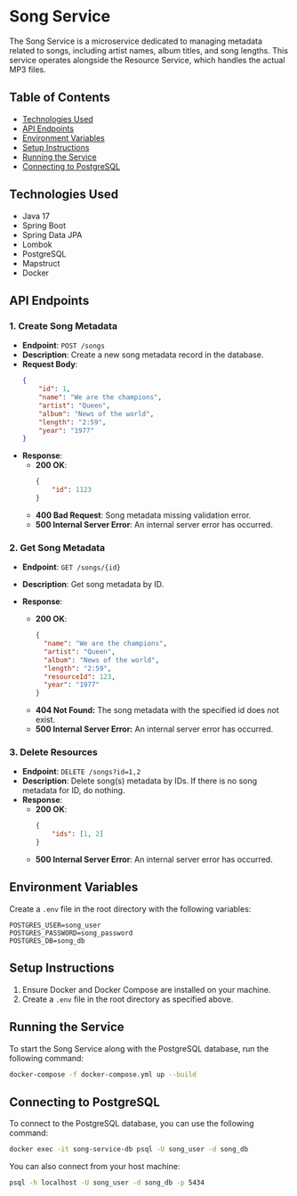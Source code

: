 # Song Service

The Song Service is a microservice dedicated to managing metadata related to songs, including artist names, album titles, and song lengths. This service operates alongside the Resource Service, which handles the actual MP3 files.

## Table of Contents

- [Technologies Used](#technologies-used)
- [API Endpoints](#api-endpoints)
- [Environment Variables](#environment-variables)
- [Setup Instructions](#setup-instructions)
- [Running the Service](#running-the-service)
- [Connecting to PostgreSQL](#connecting-to-postgresql)

## Technologies Used

- Java 17
- Spring Boot
- Spring Data JPA
- Lombok
- PostgreSQL
- Mapstruct
- Docker

## API Endpoints

### 1. Create Song Metadata

- **Endpoint**: `POST /songs`
- **Description**: Create a new song metadata record in the database.
- **Request Body**: 
  ```json
  {
      "id": 1,
      "name": "We are the champions",
      "artist": "Queen",
      "album": "News of the world",
      "length": "2:59",
      "year": "1977"
  }
  ```
- **Response**:
    - **200 OK**:
      ```json
      {
          "id": 1123
      }
      ```
    - **400 Bad Request**: Song metadata missing validation error.
    - **500 Internal Server Error**: An internal server error has occurred.

### 2. Get Song Metadata

- **Endpoint**: `GET /songs/{id}`
- **Description**: Get song metadata by ID.

- **Response**:
    - **200 OK**:
      ```json
      {
        "name": "We are the champions",
        "artist": "Queen",
        "album": "News of the world",
        "length": "2:59",
        "resourceId": 123,
        "year": "1977"
      }
      ```
  - **404 Not Found:** The song metadata with the specified id does not exist.
  - **500 Internal Server Error:** An internal server error has occurred.


### 3. Delete Resources

- **Endpoint**: `DELETE /songs?id=1,2`
- **Description**: Delete song(s) metadata by IDs. If there is no song metadata for ID, do nothing.
- **Response**:
    - **200 OK**:
      ```json
      {
          "ids": [1, 2]
      }
      ```
    - **500 Internal Server Error**: An internal server error has occurred.


## Environment Variables

Create a `.env` file in the root directory with the following variables:
```
POSTGRES_USER=song_user 
POSTGRES_PASSWORD=song_password 
POSTGRES_DB=song_db
```

## Setup Instructions

1. Ensure Docker and Docker Compose are installed on your machine.
2. Create a `.env` file in the root directory as specified above.

## Running the Service

To start the Song Service along with the PostgreSQL database, run the following command:

```bash
docker-compose -f docker-compose.yml up --build
```

## Connecting to PostgreSQL

To connect to the PostgreSQL database, you can use the following command:

```bash
docker exec -it song-service-db psql -U song_user -d song_db
```

You can also connect from your host machine:

```bash
psql -h localhost -U song_user -d song_db -p 5434
```
